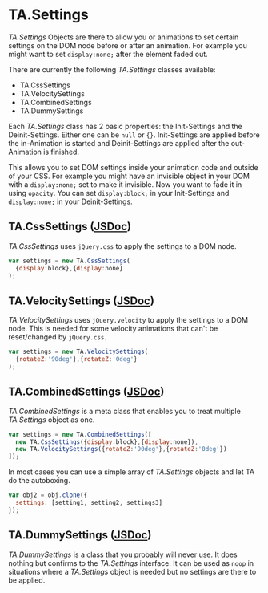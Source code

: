 # TA.Settings

*TA.Settings* Objects are there to allow you or animations to set certain settings on the DOM node before or after an animation. For example you might want to set `display:none;` after the element faded out.

There are currently the following *TA.Settings* classes available:

- TA.CssSettings
- TA.VelocitySettings
- TA.CombinedSettings
- TA.DummySettings

Each *TA.Settings* class has 2 basic properties: the Init-Settings and the Deinit-Settings. Either one can be `null` or `{}`. Init-Settings are applied before the in-Animation is started and Deinit-Settings are applied after the out-Animation is finished.

This allows you to set DOM settings inside your animation code and outside of your CSS. For example you might have an invisible object in your DOM with a `display:none;` set to make it invisible. Now you want to fade it in using `opacity`. You can set `display:block;` in your Init-Settings and `display:none;` in your Deinit-Settings.

## TA.CssSettings ([JSDoc](/external/doc/TA.CssSettings.html))
*TA.CssSettings* uses `jQuery.css` to apply the settings to a DOM node.
```javascript
var settings = new TA.CssSettings(
  {display:block},{display:none}
);
```

## TA.VelocitySettings ([JSDoc](/external/doc/TA.VelocitySettings.html))
*TA.VelocitySettings* uses `jQuery.velocity` to apply the settings to a DOM node. This is needed for some velocity animations that can't be reset/changed by `jQuery.css`.
```javascript
var settings = new TA.VelocitySettings(
  {rotateZ:'90deg'},{rotateZ:'0deg'}
);
```

## TA.CombinedSettings ([JSDoc](/external/doc/TA.CombinedSettings.html))
*TA.CombinedSettings* is a meta class that enables you to treat multiple *TA.Settings* object as one.
```javascript
var settings = new TA.CombinedSettings([
  new TA.CssSettings({display:block},{display:none}),
  new TA.VelocitySettings({rotateZ:'90deg'},{rotateZ:'0deg'})
]);
```
In most cases you can use a simple array of *TA.Settings* objects and let TA do the autoboxing.
```javascript
var obj2 = obj.clone({
  settings: [setting1, setting2, settings3]
});
```
## TA.DummySettings ([JSDoc](/external/doc/TA.DummySettings.html))
*TA.DummySettings* is a class that you probably will never use. It does nothing but confirms to the *TA.Settings* interface. It can be used as `noop` in situations where a *TA.Settings* object is needed but no settings are there to be applied.